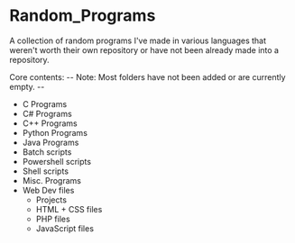 Random_Programs
===============

A collection of random programs I've made in various languages that weren't worth their own repository
or have not been already made into a repository.


Core contents:   -- Note: Most folders have not been added or are currently empty. --

* C Programs
* C# Programs
* C++ Programs
* Python Programs
* Java Programs
* Batch scripts
* Powershell scripts
* Shell scripts
* Misc. Programs
* Web Dev files
     - Projects
     - HTML + CSS files
     - PHP files
     - JavaScript files 
